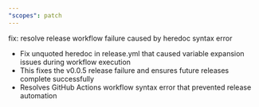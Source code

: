 ```yaml
---
"scopes": patch
---
```


fix: resolve release workflow failure caused by heredoc syntax error

- Fix unquoted heredoc in release.yml that caused variable expansion issues during workflow execution
- This fixes the v0.0.5 release failure and ensures future releases complete successfully
- Resolves GitHub Actions workflow syntax error that prevented release automation